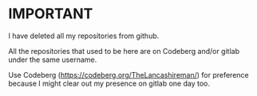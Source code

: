 # IMPORTANT

I have deleted all my repositories from github.

All the repositories that used to be here are on Codeberg and/or gitlab under the same username.

Use Codeberg (https://codeberg.org/TheLancashireman/) for preference because I might clear out my presence on gitlab one day too.
